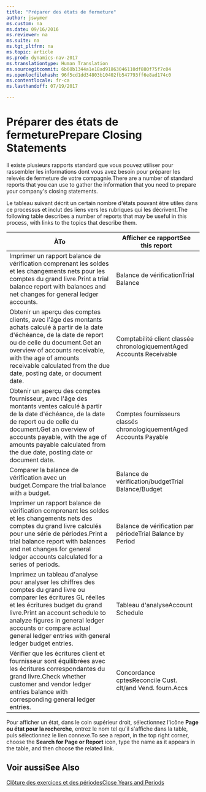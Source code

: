 ```yaml
---
title: "Préparer des états de fermeture"
author: jswymer
ms.custom: na
ms.date: 09/16/2016
ms.reviewer: na
ms.suite: na
ms.tgt_pltfrm: na
ms.topic: article
ms.prod: dynamics-nav-2017
ms.translationtype: Human Translation
ms.sourcegitcommit: 6b60b1344a1e18ad91863046110df880f75f7c04
ms.openlocfilehash: 96f5cd1dd34803b10402fb547793ff6e8ad174c0
ms.contentlocale: fr-ca
ms.lasthandoff: 07/19/2017

---
```

# <a name="prepare-closing-statements"></a><span data-ttu-id="92122-102">Préparer des états de fermeture</span><span class="sxs-lookup"><span data-stu-id="92122-102">Prepare Closing Statements</span></span>
<span data-ttu-id="92122-103">Il existe plusieurs rapports standard que vous pouvez utiliser pour rassembler les informations dont vous avez besoin pour préparer les relevés de fermeture de votre compagnie.</span><span class="sxs-lookup"><span data-stu-id="92122-103">There are a number of standard reports that you can use to gather the information that you need to prepare your company's closing statements.</span></span>

<span data-ttu-id="92122-104">Le tableau suivant décrit un certain nombre d'états pouvant être utiles dans ce processus et inclut des liens vers les rubriques qui les décrivent.</span><span class="sxs-lookup"><span data-stu-id="92122-104">The following table describes a number of reports that may be useful in this process, with links to the topics that describe them.</span></span>

|<span data-ttu-id="92122-105">À</span><span class="sxs-lookup"><span data-stu-id="92122-105">To</span></span>     |<span data-ttu-id="92122-106">Afficher ce rapport</span><span class="sxs-lookup"><span data-stu-id="92122-106">See this report</span></span>                  |
|-------|---------------------------------|
|<span data-ttu-id="92122-107">Imprimer un rapport balance de vérification comprenant les soldes et les changements nets pour les comptes du grand livre.</span><span class="sxs-lookup"><span data-stu-id="92122-107">Print a trial balance report with balances and net changes for general ledger accounts.</span></span>|<span data-ttu-id="92122-108">Balance de vérification</span><span class="sxs-lookup"><span data-stu-id="92122-108">Trial Balance</span></span>|
|<span data-ttu-id="92122-109">Obtenir un aperçu des comptes clients, avec l'âge des montants achats calculé à partir de la date d'échéance, de la date de report ou de celle du document.</span><span class="sxs-lookup"><span data-stu-id="92122-109">Get an overview of accounts receivable, with the age of amounts receivable calculated from the due date, posting date, or document date.</span></span>|<span data-ttu-id="92122-110">Comptabilité client classée chronologiquement</span><span class="sxs-lookup"><span data-stu-id="92122-110">Aged Accounts Receivable</span></span>|
|<span data-ttu-id="92122-111">Obtenir un aperçu des comptes fournisseur, avec l'âge des montants ventes calculé à partir de la date d'échéance, de la date de report ou de celle du document.</span><span class="sxs-lookup"><span data-stu-id="92122-111">Get an overview of accounts payable, with the age of amounts payable calculated from the due date, posting date or document date.</span></span>|<span data-ttu-id="92122-112">Comptes fournisseurs classés chronologiquement</span><span class="sxs-lookup"><span data-stu-id="92122-112">Aged Accounts Payable</span></span>|
|<span data-ttu-id="92122-113">Comparer la balance de vérification avec un budget.</span><span class="sxs-lookup"><span data-stu-id="92122-113">Compare the trial balance with a budget.</span></span>|<span data-ttu-id="92122-114">Balance de vérification/budget</span><span class="sxs-lookup"><span data-stu-id="92122-114">Trial Balance/Budget</span></span>|
|<span data-ttu-id="92122-115">Imprimer un rapport balance de vérification comprenant les soldes et les changements nets des comptes du grand livre calculés pour une série de périodes.</span><span class="sxs-lookup"><span data-stu-id="92122-115">Print a trial balance report with balances and net changes for general ledger accounts calculated for a series of periods.</span></span>|<span data-ttu-id="92122-116">Balance de vérification par période</span><span class="sxs-lookup"><span data-stu-id="92122-116">Trial Balance by Period</span></span>|
|<span data-ttu-id="92122-117">Imprimez un tableau d'analyse pour analyser les chiffres des comptes du grand livre ou comparer les écritures GL réelles et les écritures budget du grand livre.</span><span class="sxs-lookup"><span data-stu-id="92122-117">Print an account schedule to analyze figures in general ledger accounts or compare actual general ledger entries with general ledger budget entries.</span></span>|<span data-ttu-id="92122-118">Tableau d'analyse</span><span class="sxs-lookup"><span data-stu-id="92122-118">Account Schedule</span></span>|
|<span data-ttu-id="92122-119">Vérifier que les écritures client et fournisseur sont équilibrées avec les écritures correspondantes du grand livre.</span><span class="sxs-lookup"><span data-stu-id="92122-119">Check whether customer and vendor ledger entries balance with corresponding general ledger entries.</span></span>|<span data-ttu-id="92122-120">Concordance cptes</span><span class="sxs-lookup"><span data-stu-id="92122-120">Reconcile Cust.</span></span> <span data-ttu-id="92122-121">clt/</span><span class="sxs-lookup"><span data-stu-id="92122-121">and Vend.</span></span> <span data-ttu-id="92122-122">fourn.</span><span class="sxs-lookup"><span data-stu-id="92122-122">Accs</span></span>|

<span data-ttu-id="92122-123">Pour afficher un état, dans le coin supérieur droit, sélectionnez l'icône **Page ou état pour la recherche**, entrez le nom tel qu'il s'affiche dans la table, puis sélectionnez le lien connexe.</span><span class="sxs-lookup"><span data-stu-id="92122-123">To see a report, in the top right corner, choose the **Search for Page or Report** icon, type the name as it appears in the table, and then choose the related link.</span></span>

## <a name="see-also"></a><span data-ttu-id="92122-124">Voir aussi</span><span class="sxs-lookup"><span data-stu-id="92122-124">See Also</span></span>
[<span data-ttu-id="92122-125">Clôture des exercices et des périodes</span><span class="sxs-lookup"><span data-stu-id="92122-125">Close Years and Periods</span></span>](year-close-years-periods.md)

